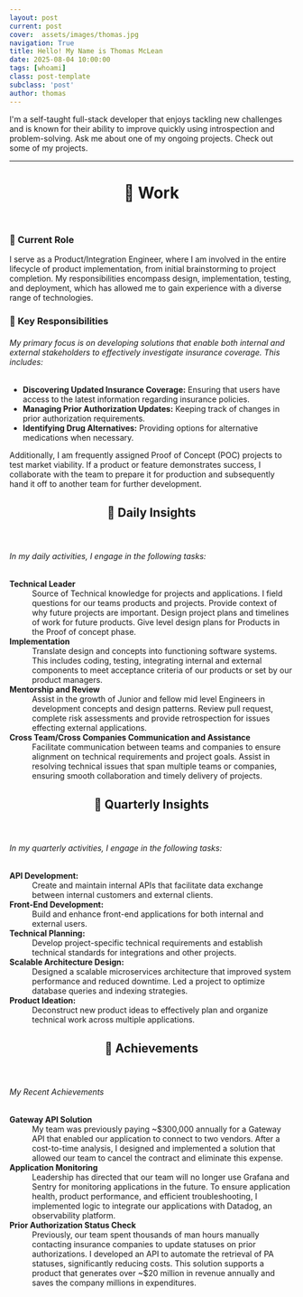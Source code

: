 ```yaml
---
layout: post
current: post
cover:  assets/images/thomas.jpg
navigation: True
title: Hello! My Name is Thomas McLean
date: 2025-08-04 10:00:00
tags: [whoami]
class: post-template
subclass: 'post'
author: thomas
---
```

<p>
I'm a self-taught full-stack developer that enjoys tackling new challenges and is known for their ability to improve quickly using introspection and problem-solving. Ask me about one of my ongoing projects. Check out some of my projects.
</p>

<hr />

<header>
  <h1 id="Work">📁 Work</h1>
</header>

<h3 id="role">📁 Current Role</h3>

<p>
I serve as a Product/Integration Engineer, where I am involved in the entire lifecycle of product implementation, from initial brainstorming to project completion. My responsibilities encompass design, implementation, testing, and deployment, which has allowed me to gain experience with a diverse range of technologies.
</p>

<h3 id="responsibilities">📁 Key Responsibilities</h3>

<h6>My primary focus is on developing solutions that enable both internal and external stakeholders to effectively investigate insurance coverage. This includes:</h6>

<ul>
  <li>
    <strong>Discovering Updated Insurance Coverage:</strong>
    Ensuring that users have access to the latest information regarding insurance policies.
  </li>
  <li>
    <strong>Managing Prior Authorization Updates:</strong>
    Keeping track of changes in prior authorization requirements.
  </li>
  <li>
    <strong>Identifying Drug Alternatives:</strong>
    Providing options for alternative medications when necessary.
  </li>
</ul>

<p>
Additionally, I am frequently assigned Proof of Concept (POC) projects to test market viability. If a product or feature demonstrates success, I collaborate with the team to prepare it for production and subsequently hand it off to another team for further development.
</p>

<header>
  <h2 id="insights">📁 Daily Insights</h2>
</header>
<h6>In my daily activities, I engage in the following tasks:</h6>

<dl>
  <div class="insight-card">
    <dt><strong>Technical Leader</strong></dt>
    <dd>Source of Technical knowledge for projects and applications. I field questions for our teams products and projects. Provide context of why future projects are important. Design project plans and timelines of work for future products. Give level design plans for Products in the Proof of concept phase.</dd>
  </div>
  <div class="insight-card">
    <dt><strong>Implementation</strong></dt>
    <dd>Translate design and concepts into functioning software systems. This includes coding, testing, integrating internal and external components to meet acceptance criteria of our products or set by our product managers.</dd>
  </div>
  <div class="insight-card">
    <dt><strong>Mentorship and Review</strong></dt>
    <dd>Assist in the growth of Junior and fellow mid level Engineers in development concepts and design patterns. Review pull request, complete risk assessments and provide retrospection for issues effecting external applications.</dd>
  </div>
  <div class="insight-card">
    <dt><strong>Cross Team/Cross Companies Communication and Assistance</strong></dt>
    <dd>Facilitate communication between teams and companies to ensure alignment on technical requirements and project goals. Assist in resolving technical issues that span multiple teams or companies, ensuring smooth collaboration and timely delivery of projects.</dd>
  </div>
</dl>

<header>
  <h2 id="insights">📁 Quarterly Insights</h2>
</header>
<h6>In my quarterly activities, I engage in the following tasks:</h6>

<dl>
  <div class="insight-card">
    <dt><strong>API Development:</strong></dt>
    <dd>Create and maintain internal APIs that facilitate data exchange between internal customers and external clients.</dd>
  </div>
  <div class="insight-card">
    <dt><strong>Front-End Development:</strong></dt>
    <dd>Build and enhance front-end applications for both internal and external users.</dd>
  </div>
  <div class="insight-card">
    <dt><strong>Technical Planning:</strong></dt>
    <dd>Develop project-specific technical requirements and establish technical standards for integrations and other projects.</dd>
  </div>
  <div class="insight-card">
    <dt><strong>Scalable Architecture Design:</strong></dt>
    <dd>Designed a scalable microservices architecture that improved system performance and reduced downtime. Led a project to optimize database queries and indexing strategies.</dd>
  </div>
  <div class="insight-card">
    <dt><strong>Product Ideation:</strong></dt>
    <dd>Deconstruct new product ideas to effectively plan and organize technical work across multiple applications.</dd>
  </div>
</dl>

<header>
  <h2 id="insights">📁 Achievements</h2>
</header>
<h6>My Recent Achievements</h6>

<dl>
  <div class="insight-card">
    <dt><strong>Gateway API Solution</strong></dt>
    <dd>My team was previously paying ~$300,000 annually for a Gateway API that enabled our application to connect to two vendors. After a cost-to-time analysis, I designed and implemented a solution that allowed our team to cancel the contract and eliminate this expense.</dd>
  </div>
  <div class="insight-card">
    <dt><strong>Application Monitoring</strong></dt>
    <dd>Leadership has directed that our team will no longer use Grafana and Sentry for monitoring applications in the future. To ensure application health, product performance, and efficient troubleshooting, I implemented logic to integrate our applications with Datadog, an observability platform.</dd>
  </div>
  <div class="insight-card">
    <dt><strong>Prior Authorization Status Check</strong></dt>
    <dd>Previously, our team spent thousands of man hours manually contacting insurance companies to update statuses on prior authorizations. I developed an API to automate the retrieval of PA statuses, significantly reducing costs. This solution supports a product that generates over ~$20 million in revenue annually and saves the company millions in expenditures.</dd>
  </div>
</dl>
